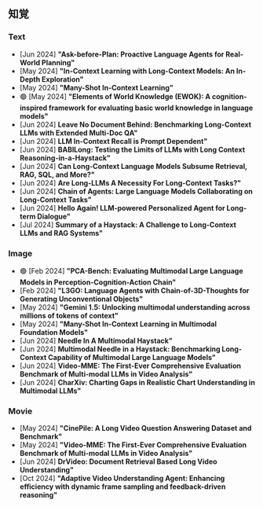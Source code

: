 ## 知覚
### Text
* [Jun 2024] **"Ask-before-Plan: Proactive Language Agents for Real-World Planning"**
* [May 2024] **"In-Context Learning with Long-Context Models: An In-Depth Exploration"**
* [May 2024] **"Many-Shot In-Context Learning"**
* 🟢 [May 2024] **"Elements of World Knowledge (EWOK): A cognition-inspired framework for evaluating basic world knowledge in language models"**
* [Jun 2024] **Leave No Document Behind: Benchmarking Long-Context LLMs with Extended Multi-Doc QA"**
* [Jun 2024] **LLM In-Context Recall is Prompt Dependent"**
* [Jun 2024] **BABILong: Testing the Limits of LLMs with Long Context Reasoning-in-a-Haystack"**
* [Jun 2024] **Can Long-Context Language Models Subsume Retrieval, RAG, SQL, and More?"**
* [Jun 2024] **Are Long-LLMs A Necessity For Long-Context Tasks?"**
* [Jun 2024] **Chain of Agents: Large Language Models Collaborating on Long-Context Tasks"**
* [Jun 2024] **Hello Again! LLM-powered Personalized Agent for Long-term Dialogue"**
* [Jul 2024] **Summary of a Haystack: A Challenge to Long-Context LLMs and RAG Systems"**
### Image
* 🟢 [Feb 2024] **"PCA-Bench: Evaluating Multimodal Large Language Models in Perception-Cognition-Action Chain"**
* [Feb 2024] **"L3GO: Language Agents with Chain-of-3D-Thoughts for Generating Unconventional Objects"**
* [May 2024] **"Gemini 1.5: Unlocking multimodal understanding across millions of tokens of context"**
* [May 2024] **"Many-Shot In-Context Learning in Multimodal Foundation Models"**
* [Jun 2024] **Needle In A Multimodal Haystack"**
* [Jun 2024] **Multimodal Needle in a Haystack: Benchmarking Long-Context Capability of Multimodal Large Language Models"**
* [Jun 2024] **Video-MME: The First-Ever Comprehensive Evaluation Benchmark of Multi-modal LLMs in Video Analysis"**
* [Jun 2024] **CharXiv: Charting Gaps in Realistic Chart Understanding in Multimodal LLMs"**
### Movie
* [May 2024] **"CinePile: A Long Video Question Answering Dataset and Benchmark"**
* [May 2024] **"Video-MME: The First-Ever Comprehensive Evaluation Benchmark of Multi-modal LLMs in Video Analysis"**
* [Jun 2024] **DrVideo: Document Retrieval Based Long Video Understanding"**
* [Oct 2024] **"Adaptive Video Understanding Agent: Enhancing efficiency with dynamic frame sampling and feedback-driven reasoning"**
